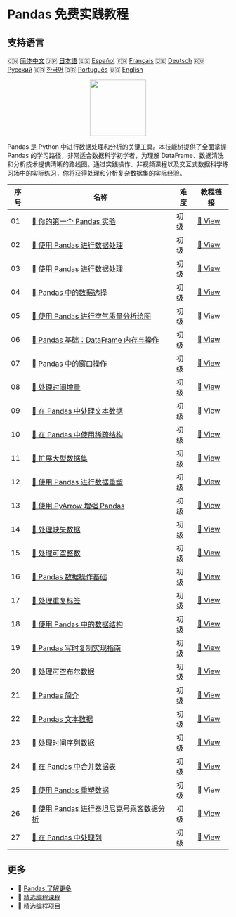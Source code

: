 # Pandas 免费实践教程

## 支持语言

🇨🇳 [简体中文](README_zh.md) 🇯🇵 [日本語](README_ja.md) 🇪🇸 [Español](README_es.md) 🇫🇷 [Français](README_fr.md) 🇩🇪 [Deutsch](README_de.md) 🇷🇺 [Русский](README_ru.md) 🇰🇷 [한국어](README_ko.md) 🇧🇷 [Português](README_pt.md) 🇺🇸 [English](README.md) 

<div align="center">
<img width="128px" src="https://file.labex.io/path/qhqKKAjZr3K5.png">
</div>

Pandas 是 Python 中进行数据处理和分析的关键工具。本技能树提供了全面掌握 Pandas 的学习路径，非常适合数据科学初学者，为理解 DataFrame、数据清洗和分析技术提供清晰的路线图。通过实践操作、非视频课程以及交互式数据科学练习场中的实际练习，你将获得处理和分析复杂数据集的实际经验。

|   序号 | 名称                                                                                                                                | 难度   | 教程链接                                                                                            |
|--------|-------------------------------------------------------------------------------------------------------------------------------------|--------|-----------------------------------------------------------------------------------------------------|
|     01 | [📖 你的第一个 Pandas 实验](https://labex.io/zh/tutorials/pandas-your-first-pandas-lab-92727)                                       | 初级   | [🔗 View](https://labex.io/zh/tutorials/pandas-your-first-pandas-lab-92727)                         |
|     02 | [📖 使用 Pandas 进行数据处理](https://labex.io/zh/tutorials/python-working-with-pandas-65430)                                       | 初级   | [🔗 View](https://labex.io/zh/tutorials/python-working-with-pandas-65430)                           |
|     03 | [📖 使用 Pandas 进行数据处理](https://labex.io/zh/tutorials/python-pandas-data-manipulation-65431)                                  | 初级   | [🔗 View](https://labex.io/zh/tutorials/python-pandas-data-manipulation-65431)                      |
|     04 | [📖 Pandas 中的数据选择](https://labex.io/zh/tutorials/python-data-selection-in-pandas-65432)                                       | 初级   | [🔗 View](https://labex.io/zh/tutorials/python-data-selection-in-pandas-65432)                      |
|     05 | [📖 使用 Pandas 进行空气质量分析绘图](https://labex.io/zh/tutorials/python-pandas-plotting-for-air-quality-analysis-65433)          | 初级   | [🔗 View](https://labex.io/zh/tutorials/python-pandas-plotting-for-air-quality-analysis-65433)      |
|     06 | [📖 Pandas 基础：DataFrame 内存与操作](https://labex.io/zh/tutorials/python-pandas-basics-dataframe-memory-and-operations-65446)    | 初级   | [🔗 View](https://labex.io/zh/tutorials/python-pandas-basics-dataframe-memory-and-operations-65446) |
|     07 | [📖 Pandas 中的窗口操作](https://labex.io/zh/tutorials/python-windowing-operations-in-pandas-65457)                                 | 初级   | [🔗 View](https://labex.io/zh/tutorials/python-windowing-operations-in-pandas-65457)                |
|     08 | [📖 处理时间增量](https://labex.io/zh/tutorials/python-working-with-time-deltas-65456)                                              | 初级   | [🔗 View](https://labex.io/zh/tutorials/python-working-with-time-deltas-65456)                      |
|     09 | [📖 在 Pandas 中处理文本数据](https://labex.io/zh/tutorials/python-text-data-handling-in-pandas-65455)                              | 初级   | [🔗 View](https://labex.io/zh/tutorials/python-text-data-handling-in-pandas-65455)                  |
|     10 | [📖 在 Pandas 中使用稀疏结构](https://labex.io/zh/tutorials/python-using-sparse-structures-in-pandas-65454)                         | 初级   | [🔗 View](https://labex.io/zh/tutorials/python-using-sparse-structures-in-pandas-65454)             |
|     11 | [📖 扩展大型数据集](https://labex.io/zh/tutorials/pandas-scaling-large-datasets-65453)                                              | 初级   | [🔗 View](https://labex.io/zh/tutorials/pandas-scaling-large-datasets-65453)                        |
|     12 | [📖 使用 Pandas 进行数据重塑](https://labex.io/zh/tutorials/python-data-reshaping-with-pandas-65452)                                | 初级   | [🔗 View](https://labex.io/zh/tutorials/python-data-reshaping-with-pandas-65452)                    |
|     13 | [📖 使用 PyArrow 增强 Pandas](https://labex.io/zh/tutorials/python-enhance-pandas-with-pyarrow-65451)                               | 初级   | [🔗 View](https://labex.io/zh/tutorials/python-enhance-pandas-with-pyarrow-65451)                   |
|     14 | [📖 处理缺失数据](https://labex.io/zh/tutorials/python-handling-missing-data-65449)                                                 | 初级   | [🔗 View](https://labex.io/zh/tutorials/python-handling-missing-data-65449)                         |
|     15 | [📖 处理可空整数](https://labex.io/zh/tutorials/python-working-with-nullable-integers-65448)                                        | 初级   | [🔗 View](https://labex.io/zh/tutorials/python-working-with-nullable-integers-65448)                |
|     16 | [📖 Pandas 数据操作基础](https://labex.io/zh/tutorials/python-pandas-data-manipulation-fundamentals-65447)                          | 初级   | [🔗 View](https://labex.io/zh/tutorials/python-pandas-data-manipulation-fundamentals-65447)         |
|     17 | [📖 处理重复标签](https://labex.io/zh/tutorials/python-handling-duplicate-labels-65444)                                             | 初级   | [🔗 View](https://labex.io/zh/tutorials/python-handling-duplicate-labels-65444)                     |
|     18 | [📖 使用 Pandas 中的数据结构](https://labex.io/zh/tutorials/python-working-with-data-structures-in-pandas-65443)                    | 初级   | [🔗 View](https://labex.io/zh/tutorials/python-working-with-data-structures-in-pandas-65443)        |
|     19 | [📖 Pandas 写时复制实现指南](https://labex.io/zh/tutorials/python-pandas-copy-on-write-implementation-guide-65442)                  | 初级   | [🔗 View](https://labex.io/zh/tutorials/python-pandas-copy-on-write-implementation-guide-65442)     |
|     20 | [📖 处理可空布尔数据](https://labex.io/zh/tutorials/python-working-with-nullable-boolean-data-65441)                                | 初级   | [🔗 View](https://labex.io/zh/tutorials/python-working-with-nullable-boolean-data-65441)            |
|     21 | [📖 Pandas 简介](https://labex.io/zh/tutorials/python-introduction-to-pandas-65440)                                                 | 初级   | [🔗 View](https://labex.io/zh/tutorials/python-introduction-to-pandas-65440)                        |
|     22 | [📖 Pandas 文本数据](https://labex.io/zh/tutorials/python-pandas-textual-data-65439)                                                | 初级   | [🔗 View](https://labex.io/zh/tutorials/python-pandas-textual-data-65439)                           |
|     23 | [📖 处理时间序列数据](https://labex.io/zh/tutorials/python-handling-time-series-data-65438)                                         | 初级   | [🔗 View](https://labex.io/zh/tutorials/python-handling-time-series-data-65438)                     |
|     24 | [📖 在 Pandas 中合并数据表](https://labex.io/zh/tutorials/python-combining-data-tables-in-pandas-65437)                             | 初级   | [🔗 View](https://labex.io/zh/tutorials/python-combining-data-tables-in-pandas-65437)               |
|     25 | [📖 使用 Pandas 重塑数据](https://labex.io/zh/tutorials/python-reshaping-data-with-pandas-65436)                                    | 初级   | [🔗 View](https://labex.io/zh/tutorials/python-reshaping-data-with-pandas-65436)                    |
|     26 | [📖 使用 Pandas 进行泰坦尼克号乘客数据分析](https://labex.io/zh/tutorials/python-titanic-passenger-data-analysis-with-pandas-65435) | 初级   | [🔗 View](https://labex.io/zh/tutorials/python-titanic-passenger-data-analysis-with-pandas-65435)   |
|     27 | [📖 在 Pandas 中处理列](https://labex.io/zh/tutorials/python-working-with-columns-in-pandas-65434)                                  | 初级   | [🔗 View](https://labex.io/zh/tutorials/python-working-with-columns-in-pandas-65434)                |

## 更多

- 🔗 [Pandas 了解更多](https://labex.io/zh/skilltrees/pandas)
- 🔗 [精选编程课程](https://github.com/labex-labs/awesome-programming-courses)
- 🔗 [精选编程项目](https://github.com/labex-labs/awesome-programming-projects)

